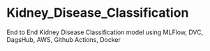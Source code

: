 # Kidney_Disease_Classification
End to End Kidney Disease Classification model using MLFlow, DVC, DagsHub, AWS, Github Actions, Docker
